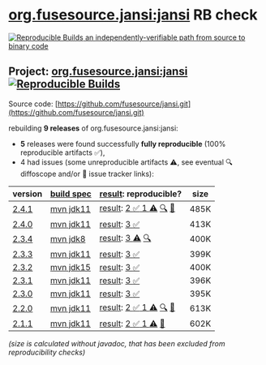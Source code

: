 [org.fusesource.jansi:jansi](https://central.sonatype.com/artifact/org.fusesource.jansi/jansi/versions) RB check
=======

[![Reproducible Builds](https://reproducible-builds.org/images/logos/rb.svg) an independently-verifiable path from source to binary code](https://reproducible-builds.org/)

## Project: [org.fusesource.jansi:jansi](https://central.sonatype.com/artifact/org.fusesource.jansi/jansi/versions) [![Reproducible Builds](https://img.shields.io/endpoint?url=https://raw.githubusercontent.com/jvm-repo-rebuild/reproducible-central/master/content/org/fusesource/jansi/jansi/badge.json)](https://github.com/jvm-repo-rebuild/reproducible-central/blob/master/content/org/fusesource/jansi/jansi/README.md)

Source code: [https://github.com/fusesource/jansi.git](https://github.com/fusesource/jansi.git)

rebuilding **9 releases** of org.fusesource.jansi:jansi:
- **5** releases were found successfully **fully reproducible** (100% reproducible artifacts :white_check_mark:),
- 4 had issues (some unreproducible artifacts :warning:, see eventual :mag: diffoscope and/or :memo: issue tracker links):

| version | [build spec](/BUILDSPEC.md) | [result](https://reproducible-builds.org/docs/jvm/): reproducible? | size |
| -- | --------- | ------ | -- |
| [2.4.1](https://central.sonatype.com/artifact/org.fusesource.jansi/jansi/2.4.1/pom) | [mvn jdk11](jansi-2.4.1.buildspec) | [result](jansi-2.4.1.buildinfo): [2 :white_check_mark:  1 :warning:](jansi-2.4.1.buildcompare) [:mag:](jansi-2.4.1.diffoscope) [:memo:](https://github.com/moditect/moditect/pull/211) | 485K |
| [2.4.0](https://central.sonatype.com/artifact/org.fusesource.jansi/jansi/2.4.0/pom) | [mvn jdk11](jansi-2.4.0.buildspec) | [result](jansi-2.4.0.buildinfo): [3 :white_check_mark: ](jansi-2.4.0.buildcompare) | 413K |
| [2.3.4](https://central.sonatype.com/artifact/org.fusesource.jansi/jansi/2.3.4/pom) | [mvn jdk8](jansi-2.3.4.buildspec) | [result](jansi-2.3.4.buildinfo): [ 3 :warning:](jansi-2.3.4.buildcompare) [:mag:](jansi-2.3.4.diffoscope) | 400K |
| [2.3.3](https://central.sonatype.com/artifact/org.fusesource.jansi/jansi/2.3.3/pom) | [mvn jdk11](jansi-2.3.3.buildspec) | [result](jansi-2.3.3.buildinfo): [3 :white_check_mark: ](jansi-2.3.3.buildcompare) | 399K |
| [2.3.2](https://central.sonatype.com/artifact/org.fusesource.jansi/jansi/2.3.2/pom) | [mvn jdk15](jansi-2.3.2.buildspec) | [result](jansi-2.3.2.buildinfo): [3 :white_check_mark: ](jansi-2.3.2.buildcompare) | 400K |
| [2.3.1](https://central.sonatype.com/artifact/org.fusesource.jansi/jansi/2.3.1/pom) | [mvn jdk11](jansi-2.3.1.buildspec) | [result](jansi-2.3.1.buildinfo): [3 :white_check_mark: ](jansi-2.3.1.buildcompare) | 396K |
| [2.3.0](https://central.sonatype.com/artifact/org.fusesource.jansi/jansi/2.3.0/pom) | [mvn jdk11](jansi-2.3.0.buildspec) | [result](jansi-2.3.0.buildinfo): [3 :white_check_mark: ](jansi-2.3.0.buildcompare) | 395K |
| [2.2.0](https://central.sonatype.com/artifact/org.fusesource.jansi/jansi/2.2.0/pom) | [mvn jdk11](jansi-2.2.0.buildspec) | [result](jansi-2.2.0.buildinfo): [2 :white_check_mark:  1 :warning:](jansi-2.2.0.buildcompare) [:mag:](https://github.com/jvm-repo-rebuild/reproducible-central/blob/master/content/org/fusesource/jansi/jansi/jansi-2.2.0.diffoscope) [:memo:](https://github.com/fusesource/jansi/issues/192) | 613K |
| [2.1.1](https://central.sonatype.com/artifact/org.fusesource.jansi/jansi/2.1.1/pom) | [mvn jdk11](jansi-2.1.1.buildspec) | [result](jansi-2.1.1.buildinfo): [2 :white_check_mark:  1 :warning:](jansi-2.1.1.buildcompare) [:memo:](https://github.com/fusesource/jansi/issues/185) | 602K |

<i>(size is calculated without javadoc, that has been excluded from reproducibility checks)</i>
